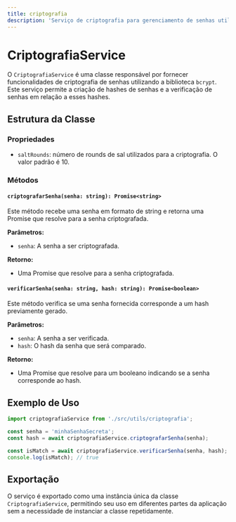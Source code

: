 ```yaml
---
title: criptografia
description: 'Serviço de criptografia para gerenciamento de senhas utilizando bcrypt.'
---
```


# CriptografiaService

O `CriptografiaService` é uma classe responsável por fornecer funcionalidades de criptografia de senhas utilizando a biblioteca `bcrypt`. Este serviço permite a criação de hashes de senhas e a verificação de senhas em relação a esses hashes.

## Estrutura da Classe

### Propriedades

- `saltRounds`: número de rounds de sal utilizados para a criptografia. O valor padrão é 10.

### Métodos

#### `criptografarSenha(senha: string): Promise<string>`

Este método recebe uma senha em formato de string e retorna uma Promise que resolve para a senha criptografada.

**Parâmetros:**
- `senha`: A senha a ser criptografada.

**Retorno:**
- Uma Promise que resolve para a senha criptografada.

#### `verificarSenha(senha: string, hash: string): Promise<boolean>`

Este método verifica se uma senha fornecida corresponde a um hash previamente gerado.

**Parâmetros:**
- `senha`: A senha a ser verificada.
- `hash`: O hash da senha que será comparado.

**Retorno:**
- Uma Promise que resolve para um booleano indicando se a senha corresponde ao hash.

## Exemplo de Uso

```typescript
import criptografiaService from './src/utils/criptografia';

const senha = 'minhaSenhaSecreta';
const hash = await criptografiaService.criptografarSenha(senha);

const isMatch = await criptografiaService.verificarSenha(senha, hash);
console.log(isMatch); // true
```

## Exportação

O serviço é exportado como uma instância única da classe `CriptografiaService`, permitindo seu uso em diferentes partes da aplicação sem a necessidade de instanciar a classe repetidamente.